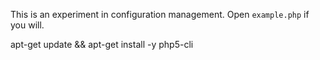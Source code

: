 This is an experiment in configuration management. Open `example.php` if you will.

apt-get update && apt-get install -y php5-cli